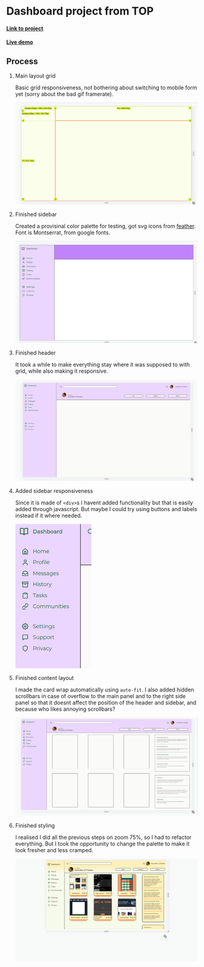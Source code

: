 # Dashboard project from TOP

#### [Link to project](https://www.theodinproject.com/lessons/node-path-intermediate-html-and-css-admin-dashboard)

#### [Live demo](https://tomcoso.github.io/dashboard/)


## Process

1. Main layout grid

   Basic grid responsiveness, not bothering about switching to mobile form yet (sorry about the bad gif framerate).

   <img src="./assets/gifs/main-layout.gif" width="500"/>

2. Finished sidebar

   Created a provisinal color palette for testing, got svg icons from [feather](https://feathericons.com/). Font is Montserrat, from google fonts.

   <img src="./assets/gifs/sidebar-done.gif" width="500"/>

3. Finished header

   It took a while to make everything stay where it was supposed to with grid, while also making it responsive.

   <img src="./assets/gifs/header-done.gif" width="500"/>

4. Added sidebar responsiveness 

   Since it is made of `<div>`s I havent added functionality but that is easily added through javascript. But maybe I could try using buttons and labels instead if it where needed.

   <img src="./assets/gifs/sidebar-response.gif" width="200">

5. Finished content layout

   I made the card wrap automatically using `auto-fit`. I also added hidden scrollbars in case of overflow to the main panel and to the right side panel so that it doesnt affect the position of the header and sidebar, and because who likes annoying scrollbars?

   <img src="./assets/gifs/content-layout-done.gif" width="500"/>

6. Finished styling

   I realised I did all the previous steps on zoom 75%, so I had to refactor everything. But I took the opportunity to change the palette to make it look fresher and less cramped.

   <img src="./assets/gifs/non-responsive.gif" width="500"/>